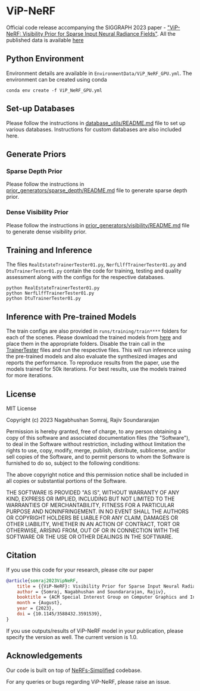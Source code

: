 # ViP-NeRF
Official code release accompanying the SIGGRAPH 2023 paper - ["ViP-NeRF: Visibility Prior for Sparse Input Neural Radiance Fields"](https://nagabhushansn95.github.io/publications/2023/ViP-NeRF.html). All the published data is available [here](https://indianinstituteofscience-my.sharepoint.com/:f:/g/personal/nagabhushans_iisc_ac_in/ErmKnJtw5mRPpEzxzVbLMV4BH_XEc1jQDhmtqait2NCqDA?e=E16C2a)

## Python Environment
Environment details are available in `EnvironmentData/ViP_NeRF_GPU.yml`. The environment can be created using conda
```shell
conda env create -f ViP_NeRF_GPU.yml
```

## Set-up Databases
Please follow the instructions in [database_utils/README.md](src/database_utils/README.md) file to set up various databases. Instructions for custom databases are also included here.

## Generate Priors
### Sparse Depth Prior
Please follow the instructions in [prior_generators/sparse_depth/README.md](src/prior_generators/sparse_depth/README.md) file to generate sparse depth prior.

### Dense Visibility Prior
Please follow the instructions in [prior_generators/visibility/README.md](src/prior_generators/visibility/README.md) file to generate dense visibility prior.

## Training and Inference
The files `RealEstateTrainerTester01.py`, `NerfLlffTrainerTester01.py` and `DtuTrainerTester01.py` contain the code for training, testing and quality assessment along with the configs for the respective databases.
```shell
python RealEstateTrainerTester01.py
python NerfLlffTrainerTester01.py
python DtuTrainerTester01.py
```

## Inference with Pre-trained Models
The train configs are also provided in `runs/training/train****` folders for each of the scenes. Please download the trained models from [here](https://indianinstituteofscience-my.sharepoint.com/:f:/g/personal/nagabhushans_iisc_ac_in/EssGwn7AUh5AjT6wtbcnsp4B7QGHQ7-DAeAiBBdTBkwilg?e=GCZSAQ) and place them in the appropriate folders. Disable the train call in the [TrainerTester](src/RealEstateTrainerTester01.py#L340) files and run the respective files. This will run inference using the pre-trained models and also evaluate the synthesized images and reports the performance. To reproduce results from the paper, use the models trained for 50k iterations. For best results, use the models trained for more iterations.

## License
MIT License

Copyright (c) 2023 Nagabhushan Somraj, Rajiv Soundararajan

Permission is hereby granted, free of charge, to any person obtaining a copy
of this software and associated documentation files (the "Software"), to deal
in the Software without restriction, including without limitation the rights
to use, copy, modify, merge, publish, distribute, sublicense, and/or sell
copies of the Software, and to permit persons to whom the Software is
furnished to do so, subject to the following conditions:

The above copyright notice and this permission notice shall be included in all
copies or substantial portions of the Software.

THE SOFTWARE IS PROVIDED "AS IS", WITHOUT WARRANTY OF ANY KIND, EXPRESS OR
IMPLIED, INCLUDING BUT NOT LIMITED TO THE WARRANTIES OF MERCHANTABILITY,
FITNESS FOR A PARTICULAR PURPOSE AND NONINFRINGEMENT. IN NO EVENT SHALL THE
AUTHORS OR COPYRIGHT HOLDERS BE LIABLE FOR ANY CLAIM, DAMAGES OR OTHER
LIABILITY, WHETHER IN AN ACTION OF CONTRACT, TORT OR OTHERWISE, ARISING FROM,
OUT OF OR IN CONNECTION WITH THE SOFTWARE OR THE USE OR OTHER DEALINGS IN THE
SOFTWARE.


## Citation
If you use this code for your research, please cite our paper

```bibtex
@article{somraj2023VipNeRF,
    title = {{ViP-NeRF}: Visibility Prior for Sparse Input Neural Radiance Fields},
    author = {Somraj, Nagabhushan and Soundararajan, Rajiv},
    booktitle = {ACM Special Interest Group on Computer Graphics and Interactive Techniques (SIGGRAPH)},
    month = {August},
    year = {2023},
    doi = {10.1145/3588432.3591539},
}
```
If you use outputs/results of ViP-NeRF model in your publication, please specify the version as well. The current version is 1.0.

## Acknowledgements
Our code is built on top of [NeRFs-Simplified](https://github.com/NagabhushanSN95/NeRFs-Simplified) codebase.


For any queries or bugs regarding ViP-NeRF, please raise an issue.